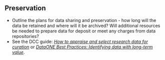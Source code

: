 ## Preservation

* Outline the plans for data sharing and preservation - how long will the data be retained and where will it be archived? Will additional resources be needed to prepare data for deposit or meet any charges from data repositories?
* See the DCC guide: *[How to appraise and select research data for curation](http://www.dcc.ac.uk/resources/how-guides/appraise-select-data)* or *[DataONE Best Practices: Identifying data with long-term value](https://www.dataone.org/best-practices/identify-data-long-term-value)*.
